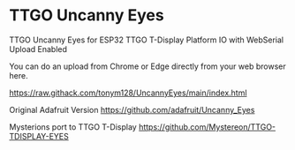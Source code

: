 # TTGO Uncanny Eyes
TTGO Uncanny Eyes for ESP32 TTGO T-Display Platform IO with WebSerial Upload Enabled

You can do an upload from Chrome or Edge directly from your web browser here.

https://raw.githack.com/tonym128/UncannyEyes/main/index.html

Original Adafruit Version
https://github.com/adafruit/Uncanny_Eyes

Mysterions port to TTGO T-Display
https://github.com/Mystereon/TTGO-TDISPLAY-EYES
